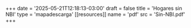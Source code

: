 +++
date = '2025-05-21T12:18:13-03:00'
draft = false
title = 'Hogares sin NBI'
type = 'mapadescarga'
[[resources]]
    name = 'pdf'
    src = 'Sin-NBI.pdf'
+++
